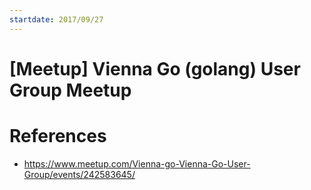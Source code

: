 ```yaml
---
startdate: 2017/09/27
---
```

# [Meetup] Vienna Go (golang) User Group Meetup

# References
* https://www.meetup.com/Vienna-go-Vienna-Go-User-Group/events/242583645/
